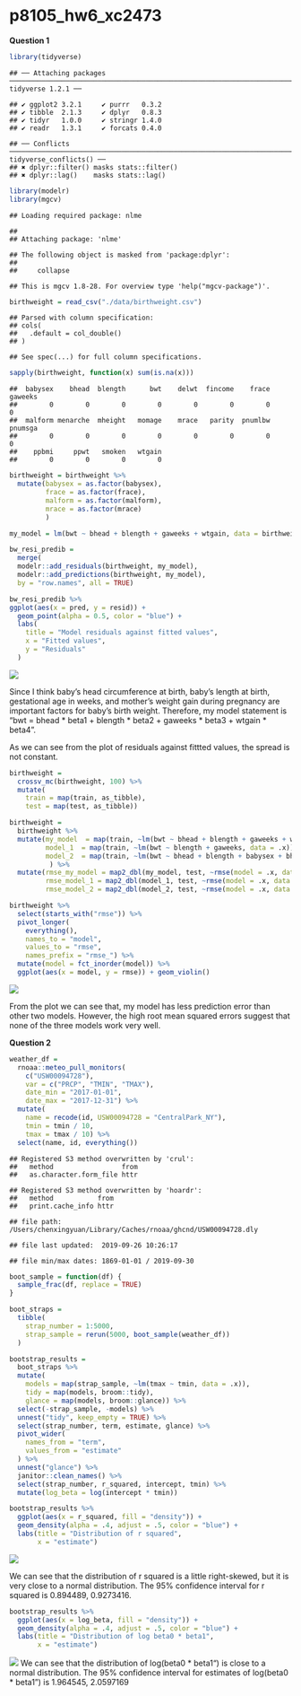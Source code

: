 p8105\_hw6\_xc2473
================

**Question
    1**

``` r
library(tidyverse)
```

    ## ── Attaching packages ────────────────────────────────────────────────────────────────────────── tidyverse 1.2.1 ──

    ## ✔ ggplot2 3.2.1     ✔ purrr   0.3.2
    ## ✔ tibble  2.1.3     ✔ dplyr   0.8.3
    ## ✔ tidyr   1.0.0     ✔ stringr 1.4.0
    ## ✔ readr   1.3.1     ✔ forcats 0.4.0

    ## ── Conflicts ───────────────────────────────────────────────────────────────────────────── tidyverse_conflicts() ──
    ## ✖ dplyr::filter() masks stats::filter()
    ## ✖ dplyr::lag()    masks stats::lag()

``` r
library(modelr)
library(mgcv)
```

    ## Loading required package: nlme

    ## 
    ## Attaching package: 'nlme'

    ## The following object is masked from 'package:dplyr':
    ## 
    ##     collapse

    ## This is mgcv 1.8-28. For overview type 'help("mgcv-package")'.

``` r
birthweight = read_csv("./data/birthweight.csv")
```

    ## Parsed with column specification:
    ## cols(
    ##   .default = col_double()
    ## )

    ## See spec(...) for full column specifications.

``` r
sapply(birthweight, function(x) sum(is.na(x)))
```

    ##  babysex    bhead  blength      bwt    delwt  fincome    frace  gaweeks 
    ##        0        0        0        0        0        0        0        0 
    ##  malform menarche  mheight   momage    mrace   parity  pnumlbw  pnumsga 
    ##        0        0        0        0        0        0        0        0 
    ##    ppbmi     ppwt   smoken   wtgain 
    ##        0        0        0        0

``` r
birthweight = birthweight %>% 
  mutate(babysex = as.factor(babysex), 
         frace = as.factor(frace), 
         malform = as.factor(malform), 
         mrace = as.factor(mrace)
         )

my_model = lm(bwt ~ bhead + blength + gaweeks + wtgain, data = birthweight)

bw_resi_predib = 
  merge(
  modelr::add_residuals(birthweight, my_model),
  modelr::add_predictions(birthweight, my_model),
  by = "row.names", all = TRUE)

bw_resi_predib %>% 
ggplot(aes(x = pred, y = resid)) + 
  geom_point(alpha = 0.5, color = "blue") +
  labs(
    title = "Model residuals against fitted values",
    x = "Fitted values",
    y = "Residuals"
  )
```

![](p8105_hw6_xc2473_files/figure-gfm/unnamed-chunk-1-1.png)<!-- -->

Since I think baby’s head circumference at birth, baby’s length at
birth, gestational age in weeks, and mother’s weight gain during
pregnancy are important factors for baby’s birth weight. Therefore, my
model statement is “bwt = bhead \* beta1 + blength \* beta2 + gaweeks \*
beta3 + wtgain \* beta4”.

As we can see from the plot of residuals against fittted values, the
spread is not constant.

``` r
birthweight =
  crossv_mc(birthweight, 100) %>% 
  mutate(
    train = map(train, as_tibble),
    test = map(test, as_tibble))

birthweight = 
  birthweight %>% 
  mutate(my_model  = map(train, ~lm(bwt ~ bhead + blength + gaweeks + wtgain, data = .x)),
         model_1  = map(train, ~lm(bwt ~ blength + gaweeks, data = .x)),
         model_2  = map(train, ~lm(bwt ~ bhead + blength + babysex + bhead * blength + bhead * babysex + blength * babysex, data = .x))
          ) %>% 
  mutate(rmse_my_model = map2_dbl(my_model, test, ~rmse(model = .x, data = .y)),
         rmse_model_1 = map2_dbl(model_1, test, ~rmse(model = .x, data = .y)),
         rmse_model_2 = map2_dbl(model_2, test, ~rmse(model = .x, data = .y)))

birthweight %>% 
  select(starts_with("rmse")) %>% 
  pivot_longer(
    everything(),
    names_to = "model", 
    values_to = "rmse",
    names_prefix = "rmse_") %>% 
  mutate(model = fct_inorder(model)) %>% 
  ggplot(aes(x = model, y = rmse)) + geom_violin()
```

![](p8105_hw6_xc2473_files/figure-gfm/unnamed-chunk-2-1.png)<!-- -->

From the plot we can see that, my model has less prediction error than
other two models. However, the high root mean squared errors suggest
that none of the three models work very well.

**Question 2**

``` r
weather_df = 
  rnoaa::meteo_pull_monitors(
    c("USW00094728"),
    var = c("PRCP", "TMIN", "TMAX"), 
    date_min = "2017-01-01",
    date_max = "2017-12-31") %>%
  mutate(
    name = recode(id, USW00094728 = "CentralPark_NY"),
    tmin = tmin / 10,
    tmax = tmax / 10) %>%
  select(name, id, everything())
```

    ## Registered S3 method overwritten by 'crul':
    ##   method                 from
    ##   as.character.form_file httr

    ## Registered S3 method overwritten by 'hoardr':
    ##   method           from
    ##   print.cache_info httr

    ## file path:          /Users/chenxingyuan/Library/Caches/rnoaa/ghcnd/USW00094728.dly

    ## file last updated:  2019-09-26 10:26:17

    ## file min/max dates: 1869-01-01 / 2019-09-30

``` r
boot_sample = function(df) {
  sample_frac(df, replace = TRUE)
}

boot_straps = 
  tibble(
    strap_number = 1:5000,
    strap_sample = rerun(5000, boot_sample(weather_df))
  )

bootstrap_results = 
  boot_straps %>% 
  mutate(
    models = map(strap_sample, ~lm(tmax ~ tmin, data = .x)),
    tidy = map(models, broom::tidy),
    glance = map(models, broom::glance)) %>% 
  select(-strap_sample, -models) %>% 
  unnest("tidy", keep_empty = TRUE) %>% 
  select(strap_number, term, estimate, glance) %>% 
  pivot_wider(
    names_from = "term",
    values_from = "estimate"
  ) %>% 
  unnest("glance") %>% 
  janitor::clean_names() %>% 
  select(strap_number, r_squared, intercept, tmin) %>% 
  mutate(log_beta = log(intercept * tmin)) 

bootstrap_results %>% 
  ggplot(aes(x = r_squared, fill = "density")) + 
  geom_density(alpha = .4, adjust = .5, color = "blue") +
  labs(title = "Distribution of r squared",
       x = "estimate")
```

![](p8105_hw6_xc2473_files/figure-gfm/unnamed-chunk-3-1.png)<!-- -->

We can see that the distribution of r squared is a little right-skewed,
but it is very close to a normal distribution. The 95% confidence
interval for r squared is 0.894489, 0.9273416.

``` r
bootstrap_results %>% 
  ggplot(aes(x = log_beta, fill = "density")) + 
  geom_density(alpha = .4, adjust = .5, color = "blue") +
  labs(title = "Distribution of log beta0 * beta1",
       x = "estimate")
```

![](p8105_hw6_xc2473_files/figure-gfm/unnamed-chunk-4-1.png)<!-- --> We
can see that the distribution of log(beta0 \* beta1“) is close to a
normal distribution. The 95% confidence interval for estimates of
log(beta0 \* beta1”) is 1.964545, 2.0597169
